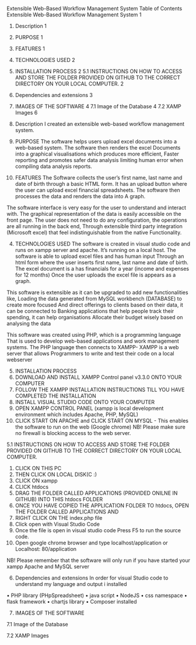 Extensible Web-Based Workflow Management System
Table of Contents
Extensible Web-Based Workflow Management System	1
1.	Description	1
2.	PURPOSE	1
3.	FEATURES	1
4.	TECHNOLOGIES USED	2
5. INSTALLATION PROCESS	2
5.1 INSTRUCTIONS ON HOW TO ACCESS AND STORE THE FOLDER PROVIDED ON GITHUB TO THE CORRECT DIRECTORY ON YOUR LOCAL COMPUTER.	2
6.	Dependencies and extensions	3
7.	IMAGES OF THE SOFTWARE	4
7.1 Image of the Database	4
7.2 XAMP Images	6



1.	Description
I created an extensible web-based workflow management system. 

2.	PURPOSE
The software helps users upload excel documents into a web-based system. The software then renders the excel
Documents into a graphical visualisations which produces more efficient, 
Faster reporting and promotes safer data analysis limiting human error when compiling data analysis reports. 

3.	FEATURES
The Software collects the user’s first name, last name and date of birth through a basic HTML form.
It has an upload button where the user can upload excel financial spreadsheets. 
The software then processes the data and renders the data into 
A graph.

The software interface is very easy for the user to understand and interact with. 
The graphical representation of the data is easily accessible on the front page.
 The user does not need to do any configuration, the operations are all running in the back end, 
Through extensible third party integration (Microsoft excel) that feel indistinguishable from the native 
Functionality.

4.	TECHNOLOGIES USED
The software is created in visual studio code and runs on xampp server and apache.
 It’s running on a local host. The software is able to upload excel files and has human input 
Through an html form where the user inserts first name, last name and date of birth.
 The excel document is a has financials for a year (income and expenses for 12 months) 
Once the user uploads the excel file is appears as a graph. 

This software is extensible as it can be upgraded to add new functionalities like,
 Loading the data generated from MySQL workbench (DATABASE) to create more focused 
And direct offerings to clients based on their data, it can be connected to 
Banking applications that help people track their spending, it can help organisations 
Allocate their budget wisely based on analysing the data

This software was created using PHP, which is a programming language 
That is used to develop web-based applications and work management systems.
The PHP language then connects to XAMPP- XAMPP is a web server that allows
 Programmers to write and test their code on a local webserver

5. INSTALLATION PROCESS
1. DOWNLOAD AND INSTALL XAMPP Control panel v3.3.0 ONTO YOUR COMPUTER
2. FOLLOW THE XAMPP INSTALLATION INSTRUCTIONS TILL YOU HAVE COMPLETED THE INSTALLATION
3. INSTALL VISUAL STUDIO CODE ONTO YOUR COMPUTER
4. OPEN XAMPP CONTROL PANEL (xampp is local development environment which includes Apache, PHP, MySQL)
5. CLICK START ON APACHE and CLICK START ON MYSQL - This enables the software to run on the web (Google chrome)
NB! Please make sure no firewall is blocking access to the web server.

5.1 INSTRUCTIONS ON HOW TO ACCESS AND STORE THE FOLDER PROVIDED ON GITHUB TO THE CORRECT DIRECTORY ON YOUR LOCAL COMPUTER.

1. CLICK ON THIS PC 
2. THEN CLICK ON LOCAL DISK(C :)
3. CLICK ON xampp
4. CLICK htdocs
5. DRAG THE FOLDER CALLED APPLICATIONS (PROVIDED ONILNE IN GITHUB) INTO THIS htdocs FOLDER 
6. ONCE YOU HAVE COPIED THE APPLICATION FOLDER TO htdocs, OPEN THE FOLDER CALLED APPLICATIONS AND 
7. RIGHT CLICK ON THE index.php file
8. Click open with Visual Studio Code
9. Once the file is open in visual studio code 
Press F5 to run the source code.
10. Open google chrome browser and type localhost/application or Localhost: 80/application

NB! Please remember that the software will only run if you have started your xampp Apache and MySQL server


6.	Dependencies and extensions 
In order for visual Studio code to understand my language and output i installed

•	PHP library (PHpSpreadsheet)
•	java script
•	NodeJS
•	css namespace
•	flask framework
•	chartjs library
•	Composer installed

7.	IMAGES OF THE SOFTWARE
 

7.1 Image of the Database 
 
 

 

7.2 XAMP Images 
 



